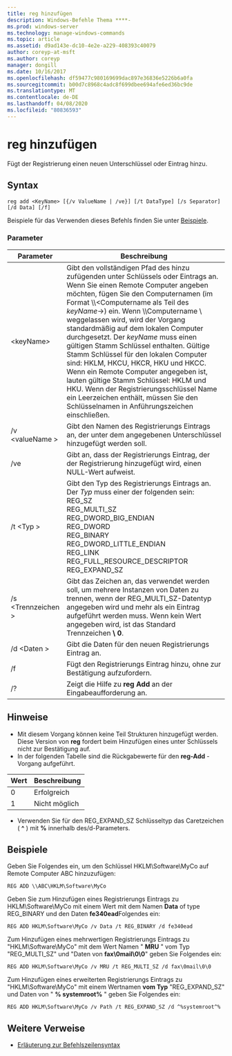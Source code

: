 ```yaml
---
title: reg hinzufügen
description: Windows-Befehle Thema ****-
ms.prod: windows-server
ms.technology: manage-windows-commands
ms.topic: article
ms.assetid: d9ad143e-dc10-4e2e-a229-408393c40079
author: coreyp-at-msft
ms.author: coreyp
manager: dongill
ms.date: 10/16/2017
ms.openlocfilehash: df59477c980169699dac897e36836e5226b6a0fa
ms.sourcegitcommit: b00d7c8968c4adc8f699dbee694afe6ed36bc9de
ms.translationtype: MT
ms.contentlocale: de-DE
ms.lasthandoff: 04/08/2020
ms.locfileid: "80836593"
---
```

# <a name="reg-add"></a>reg hinzufügen


Fügt der Registrierung einen neuen Unterschlüssel oder Eintrag hinzu.

## <a name="syntax"></a>Syntax

```
reg add <KeyName> [{/v ValueName | /ve}] [/t DataType] [/s Separator] [/d Data] [/f]
```
Beispiele für das Verwenden dieses Befehls finden Sie unter [Beispiele](#BKMK_examples).

### <a name="parameters"></a>Parameter

|      Parameter      |                                                                                                                                                                                                                                                                   Beschreibung                                                                                                                                                                                                                                                                   |
|---------------------|-------------------------------------------------------------------------------------------------------------------------------------------------------------------------------------------------------------------------------------------------------------------------------------------------------------------------------------------------------------------------------------------------------------------------------------------------------------------------------------------------------------------------------------------------|
| \<keyName<em>></em> | Gibt den vollständigen Pfad des hinzu zufügenden unter Schlüssels oder Eintrags an. Wenn Sie einen Remote Computer angeben möchten, fügen Sie den Computernamen (im Format \\\\\<Computername als Teil des *keyName*->\) ein. Wenn \\\\Computername \ weggelassen wird, wird der Vorgang standardmäßig auf dem lokalen Computer durchgesetzt. Der *keyName* muss einen gültigen Stamm Schlüssel enthalten. Gültige Stamm Schlüssel für den lokalen Computer sind: HKLM, HKCU, HKCR, HKU und HKCC. Wenn ein Remote Computer angegeben ist, lauten gültige Stamm Schlüssel: HKLM und HKU. Wenn der Registrierungsschlüssel Name ein Leerzeichen enthält, müssen Sie den Schlüsselnamen in Anführungszeichen einschließen. |
|   /v \<valueName >   |                                                                                                                                                                                                                                Gibt den Namen des Registrierungs Eintrags an, der unter dem angegebenen Unterschlüssel hinzugefügt werden soll.                                                                                                                                                                                                                                 |
|         /ve         |                                                                                                                                                                                                                                Gibt an, dass der Registrierungs Eintrag, der der Registrierung hinzugefügt wird, einen NULL-Wert aufweist.                                                                                                                                                                                                                                |
|     /t \<Typ >      |                                                                                                                                          Gibt den Typ des Registrierungs Eintrags an. Der *Typ* muss einer der folgenden sein:</br>REG_SZ</br>REG_MULTI_SZ</br>REG_DWORD_BIG_ENDIAN</br>REG_DWORD</br>REG_BINARY</br>REG_DWORD_LITTLE_ENDIAN</br>REG_LINK</br>REG_FULL_RESOURCE_DESCRIPTOR</br>REG_EXPAND_SZ                                                                                                                                          |
|   /s \<Trennzeichen >   |                                                                                                                                                              Gibt das Zeichen an, das verwendet werden soll, um mehrere Instanzen von Daten zu trennen, wenn der REG_MULTI_SZ-Datentyp angegeben wird und mehr als ein Eintrag aufgeführt werden muss. Wenn kein Wert angegeben wird, ist das Standard Trennzeichen **\ 0**.                                                                                                                                                              |
|     /d \<Daten >      |                                                                                                                                                                                                                                                 Gibt die Daten für den neuen Registrierungs Eintrag an.                                                                                                                                                                                                                                                  |
|         /f          |                                                                                                                                                                                                                                           Fügt den Registrierungs Eintrag hinzu, ohne zur Bestätigung aufzufordern.                                                                                                                                                                                                                                           |
|         /?          |                                                                                                                                                                                                                                              Zeigt die Hilfe zu **reg Add** an der Eingabeaufforderung an.                                                                                                                                                                                                                                               |

## <a name="remarks"></a>Hinweise

-   Mit diesem Vorgang können keine Teil Strukturen hinzugefügt werden. Diese Version von **reg** fordert beim Hinzufügen eines unter Schlüssels nicht zur Bestätigung auf.
-   In der folgenden Tabelle sind die Rückgabewerte für den **reg-Add** -Vorgang aufgeführt.

| Wert | Beschreibung |
|-------|-------------|
|   0   |   Erfolgreich   |
|   1   |   Nicht möglich   |

-   Verwenden Sie für den REG_EXPAND_SZ Schlüsseltyp das Caretzeichen ( **^** ) mit **%** innerhalb des/d-Parameters.

## <a name="examples"></a><a name=BKMK_examples></a>Beispiele

Geben Sie Folgendes ein, um den Schlüssel HKLM\Software\MyCo auf Remote Computer ABC hinzuzufügen:
```
REG ADD \\ABC\HKLM\Software\MyCo
```
Geben Sie zum Hinzufügen eines Registrierungs Eintrags zu HKLM\Software\MyCo mit einem Wert mit dem Namen **Data** of type REG_BINARY und den Daten **fe340ead**Folgendes ein:
```
REG ADD HKLM\Software\MyCo /v Data /t REG_BINARY /d fe340ead
```
Zum Hinzufügen eines mehrwertigen Registrierungs Eintrags zu "HKLM\Software\MyCo" mit dem Wert Namen " **MRU** " vom Typ "REG_MULTI_SZ" und "Daten von **fax\0mail\0\0**" geben Sie Folgendes ein:
```
REG ADD HKLM\Software\MyCo /v MRU /t REG_MULTI_SZ /d fax\0mail\0\0
```
Zum Hinzufügen eines erweiterten Registrierungs Eintrags zu "HKLM\Software\MyCo" mit einem Wertnamen **vom Typ** "REG_EXPAND_SZ" und Daten von " **% systemroot%** " geben Sie Folgendes ein:
```
REG ADD HKLM\Software\MyCo /v Path /t REG_EXPAND_SZ /d ^%systemroot^%
```

## <a name="additional-references"></a>Weitere Verweise

- [Erläuterung zur Befehlszeilensyntax](command-line-syntax-key.md)
